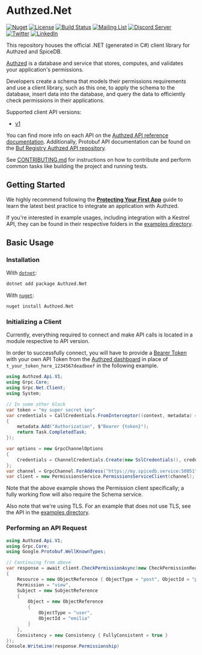 # Authzed.Net
[![Nuget](https://img.shields.io/nuget/v/Authzed.Api?color=%23006dad)](https://www.nuget.org/packages/Authzed.Net)
[![License](https://img.shields.io/badge/license-Apache--2.0-blue.svg)](https://www.apache.org/licenses/LICENSE-2.0.html)
[![Build Status](https://github.com/authzed/authzed-dotnet/workflows/Test/badge.svg)](https://github.com/authzed/authzed-dotnet/actions)
[![Mailing List](https://img.shields.io/badge/email-google%20groups-4285F4)](https://groups.google.com/g/authzed-oss)
[![Discord Server](https://img.shields.io/badge/discord-spicedb-7289da?style=flat-square "Discord Badge")](https://discord.gg/spicedb)
[![Twitter](https://img.shields.io/badge/twitter-@authzed-1d9bf0.svg?style=flat-square "Twitter Badge")](https://twitter.com/authzed)
[![LinkedIn](https://img.shields.io/badge/linkedin-+authzed-2D65BC.svg?style=flat-square "LinkedIn Badge")](https://linkedin.com/company/authzed)

This repository houses the official .NET (generated in C#) client library for Authzed and SpiceDB.

[Authzed] is a database and service that stores, computes, and validates your application's permissions.

Developers create a schema that models their permissions requirements and use a client library, such as this one, to apply the schema to the database, insert data into the database, and query the data to efficiently check permissions in their applications.

Supported client API versions:

- [v1](https://docs.authzed.com/reference/api#authzedapiv1)

You can find more info on each API on the [Authzed API reference documentation].
Additionally, Protobuf API documentation can be found on the [Buf Registry Authzed API repository].

See [CONTRIBUTING.md] for instructions on how to contribute and perform common tasks like building the project and running tests.

[Authzed]: https://authzed.com
[Authzed API Reference documentation]: https://docs.authzed.com/reference/api
[Buf Registry Authzed API repository]: https://buf.build/authzed/api/docs/main
[CONTRIBUTING.md]: CONTRIBUTING.md

[SpiceDB]: https://github.com/authzed/spicedb
[Discord]: https://authzed.com/discord
[Urgent]: https://github.com/authzed/authzed-rb/labels/priority%2F0%20urgent
[High]: https://github.com/authzed/authzed-rb/labels/priority%2F1%20high
[Medium]: https://github.com/authzed/authzed-rb/labels/priority%2F2%20medium
[Low]: https://github.com/authzed/authzed-rb/labels/priority%2F3%20low
[Maybe]: https://github.com/authzed/authzed-rb/labels/priority%2F4%20maybe
[good first issues]: https://github.com/authzed-rb/spicedb/labels/hint%2Fgood%20first%20issue

## Getting Started

We highly recommend following the **[Protecting Your First App]** guide to learn the latest best practice to integrate an application with Authzed.

If you're interested in example usages, including integration with a Kestrel API, they can be found in their respective folders in the [examples directory].

[Protecting Your First App]: https://docs.authzed.com/guides/first-app
[examples directory]: /examples

## Basic Usage
### Installation

With [`dotnet`](https://learn.microsoft.com/en-us/dotnet/core/install/):
```sh
dotnet add package Authzed.Net
```

With [`nuget`](https://www.nuget.org/downloads):
```sh
nuget install Authzed.Net
```

### Initializing a Client

Currently, everything required to connect and make API calls is located in a module respective to API version.

In order to successfully connect, you will have to provide a [Bearer Token] with your own API Token from the [Authzed dashboard] in place of `t_your_token_here_1234567deadbeef` in the following example.

[grpc]: https://grpc.io
[Bearer Token]: https://datatracker.ietf.org/doc/html/rfc6750#section-2.1
[Authzed Dashboard]: https://app.authzed.com

```csharp
using Authzed.Api.V1;
using Grpc.Core;
using Grpc.Net.Client;
using System;

// In some other block
var token = "my super secret key"
var credentials = CallCredentials.FromInterceptor((context, metadata) =>
{
    metadata.Add("Authorization", $"Bearer {token}");
    return Task.CompletedTask;
});

var options = new GrpcChannelOptions
{
    Credentials = ChannelCredentials.Create(new SslCredentials(), credentials),
};
var channel = GrpcChannel.ForAddress("https://my.spicedb.service:50051", options);
var client = new PermissionsService.PermissionsServiceClient(channel);
```

Note that the above example shows the Permission client specifically; a fully working flow will also require the Schema service.

Also note that we're using TLS. For an example that does not use TLS, see the API in the [examples directory].

### Performing an API Request
```csharp
using Authzed.Api.V1;
using Grpc.Core;
using Google.Protobuf.WellKnownTypes;

// Continuing from above
var response = await client.CheckPermissionAsync(new CheckPermissionRequest
{
    Resource = new ObjectReference { ObjectType = "post", ObjectId = "post-one" },
    Permission = "view",
    Subject = new SubjectReference
    {
        Object = new ObjectReference
        {
            ObjectType = "user",
            ObjectId = "emilia"
        }
    },
    Consistency = new Consistency { FullyConsistent = true }
});
Console.WriteLine(response.Permissionship)
```
